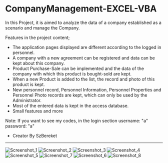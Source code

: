 # CompanyManagement-EXCEL-VBA
In this Project, it is aimed to analyze the data of a company established as a scenario and manage the Company.

Features in the project content;
- The application pages displayed are different according to the logged in personnel.
- A company with a new agreement can be registered and data can be kept about this company.
- Product Purchase-Sale can be implemented and the data of the company with which this product is bought-sold are kept.
- When a new Product is added to the list, the record and photo of this product is kept.
- New personnel record, Personnel Information, Personnel Properties and Personnel Photo records are kept, which can only be used by the Administrator.
- Most of the entered data is kept in the access database.
- Small features and more

Note: If you want to see my codes, in the login section username: "a" password: "a"
 
 
* Creator By SzBereket
--------------
![Screenshot_1](https://user-images.githubusercontent.com/80854069/155364513-33471473-1541-4b2b-ba09-aefa7a63d0e0.png)
![Screenshot_2](https://user-images.githubusercontent.com/80854069/155364499-3bb1ddc4-08d7-4462-a629-4d3e2a9fe3f5.png)
![Screenshot_3](https://user-images.githubusercontent.com/80854069/155364504-557f02fa-db30-4f7d-83d9-0a42f47006d5.png)
![Screenshot_4](https://user-images.githubusercontent.com/80854069/155364506-f351f5aa-148c-47c8-b13c-4b45b7b07fa7.png)
![Screenshot_5](https://user-images.githubusercontent.com/80854069/155364510-9b23534b-2fee-473e-a44c-846ca3faf507.png)
![Screenshot_7](https://user-images.githubusercontent.com/80854069/155364511-04de50e3-8e66-44da-a5ba-420ce486dbac.png)
![Screenshot_6](https://user-images.githubusercontent.com/80854069/155365342-670a5a90-596f-409b-9acf-2227d3a87d53.png)
![Screenshot_8](https://user-images.githubusercontent.com/80854069/155365346-088ca933-1fd8-40bd-884c-2a7f55278115.png)
